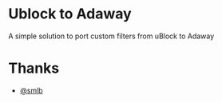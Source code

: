 # Ublock to Adaway

A simple solution to port custom filters from uBlock to Adaway

# Thanks

- [@smlb](https://github.com/smlb)